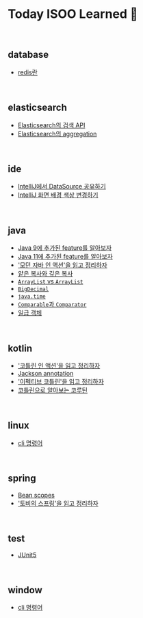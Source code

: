 # Today ISOO Learned :memo:

<br/>

## database
- [redis란](./database/redis.md)

<br/>

## elasticsearch
- [Elasticsearch의 검색 API](./elasticsearch/search_api.md)
- [Elasticsearch의 aggregation](./elasticsearch/aggregation.md)

<br/>

## ide
- [IntelliJ에서 DataSource 공유하기](./ide/intellij__share_datasource_in_datagrip.md)
- [IntelliJ 화면 배경 색상 변경하기](./ide/intellij__background_color_setting.md)

<br/>

## java
- [Java 9에 추가된 feature를 알아보자](./java/Java9.md)
- [Java 11에 추가된 feature를 알아보자](./java/Java11.md)
- ['모던 자바 인 액션'을 읽고 정리하자](./java/book__modern_java_in_action/README.md)
- [얕은 복사와 깊은 복사](./java/shallow_copy__deep_copy.md)
- [`ArrayList` vs `ArrayList`](./java/arraylist_vs_arraylist.md)
- [`BigDecimal`](./java/bigdecimal.md)
- [`java.time`](./java/java_time.md)
- [`Comparable`과 `Comparator`](./java/comparable_comparator.md)
- [일급 객체](./java/first-class_citizen.md)

<br/>

## kotlin
- ['코틀린 인 액션'을 읽고 정리하자](./kotlin/book__kotlin_in_action/README.md)
- [Jackson annotation](./kotlin/jackson_annotation.md)
- ['이펙티브 코틀린'을 읽고 정리하자](./kotlin/book__effective_kotlin/effective-kotlin/README.md)
- [코틀린으로 알아보는 코루틴](./kotlin/coroutine.md)

<br/>

## linux
- [cli 명령어](./linux/cmd.md)

<br/>

## spring
- [Bean scopes](./spring/bean_scope.md)
- ['토비의 스프링'을 읽고 정리하자](./spring/book__toby_spring/README.md)

<br/>

## test
- [JUnit5](./test/junit5.md)

<br/>

## window
- [cli 명령어](./window/cmd.md)